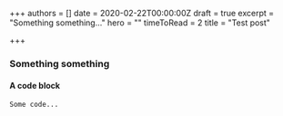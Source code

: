 +++
authors = []
date = 2020-02-22T00:00:00Z
draft = true
excerpt = "Something something..."
hero = ""
timeToRead = 2
title = "Test post"

+++
### Something something

#### A code block

    Some code...